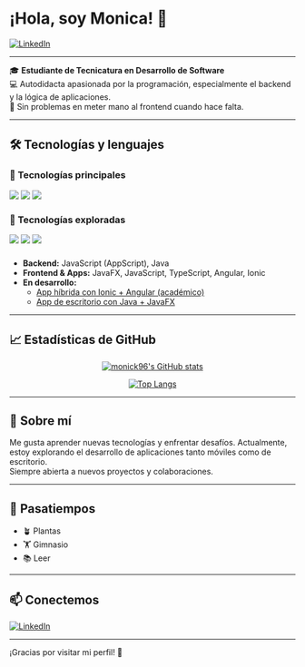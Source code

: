 # ¡Hola, soy Monica! 👋

[![LinkedIn](https://img.shields.io/badge/LinkedIn-blue?style=flat&logo=linkedin&logoColor=white&link=https://www.linkedin.com/in/monica-melgarejo-esquivel-2b1b39164/)](https://www.linkedin.com/in/monica-melgarejo-esquivel-2b1b39164/)

---

🎓 **Estudiante de Tecnicatura en Desarrollo de Software**  
💻 Autodidacta apasionada por la programación, especialmente el backend y la lógica de aplicaciones.  
🔄 Sin problemas en meter mano al frontend cuando hace falta.

---

## 🛠️ Tecnologías y lenguajes
### 🚀 Tecnologías principales
<div align="left">
  <img src="https://img.shields.io/badge/Java-ED8B00?style=for-the-badge&logo=java&logoColor=white"/>
  <img src="https://img.shields.io/badge/JavaScript-F7DF1E?style=for-the-badge&logo=javascript&logoColor=black"/>
  <img src="https://img.shields.io/badge/JavaFX-3873AE?style=for-the-badge&logo=java&logoColor=white"/>
</div>

### 🧪 Tecnologías exploradas
<div align="left">
  <img src="https://img.shields.io/badge/TypeScript-007ACC?style=for-the-badge&logo=typescript&logoColor=white"/>
  <img src="https://img.shields.io/badge/Angular-DD0031?style=for-the-badge&logo=angular&logoColor=white"/>
  <img src="https://img.shields.io/badge/Ionic-3880FF?style=for-the-badge&logo=ionic&logoColor=white"/>
</div>  

### 

- **Backend:** JavaScript (AppScript), Java  
- **Frontend & Apps:** JavaFX, JavaScript, TypeScript, Angular, Ionic  
- **En desarrollo:**  
  - [App híbrida con Ionic + Angular (académico)](https://github.com/jlarata/habitus)  
  - [App de escritorio con Java + JavaFX](https://github.com/monick96/AppEscritorioGestionPresupuestosMayoristas-Java)

---

## 📈 Estadísticas de GitHub

<div align="center">

[![monick96's GitHub stats](https://github-readme-stats.vercel.app/api?username=monick96&show_icons=true&theme=radical)](https://github.com/anuraghazra/github-readme-stats)

[![Top Langs](https://github-readme-stats.vercel.app/api/top-langs/?username=monick96&layout=compact&theme=radical)](https://github.com/anuraghazra/github-readme-stats)

</div>

---

## 🚀 Sobre mí

Me gusta aprender nuevas tecnologías y enfrentar desafíos. Actualmente, estoy explorando el desarrollo de aplicaciones tanto móviles como de escritorio.  
Siempre abierta a nuevos proyectos y colaboraciones.

---

## 🌱 Pasatiempos

- 🪴 Plantas
- 🏋️ Gimnasio
- 📚 Leer

---

## 📫 Conectemos

[![LinkedIn](https://img.shields.io/badge/LinkedIn-blue?style=flat&logo=linkedin&logoColor=white)](https://www.linkedin.com/in/monica-melgarejo-esquivel-2b1b39164/)

---

¡Gracias por visitar mi perfil! 🚀

